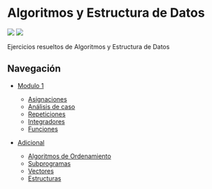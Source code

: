 # Algoritmos y Estructura de Datos

![](https://img.shields.io/badge/Hecho%20en-%20C/C++-1f425f.svg)
[![](https://img.shields.io/badge/Licencia-GPLv3-blue.svg)](https://github.com/manucabral/AyED-ejercicios/blob/main/LICENSE)

Ejercicios resueltos de Algoritmos y Estructura de Datos

## Navegación
- [Modulo 1](https://github.com/manucabral/AyED-ejercicios/tree/main/Módulo%201)
  - [Asignaciones](https://github.com/manucabral/AyED-ejercicios/tree/main/Módulo%201/I.%20Asignaciones)
  - [Análisis de caso](https://github.com/manucabral/AyED-ejercicios/tree/main/Módulo%201/II.%20Análisis%20de%20caso)
  - [Repeticiones](https://github.com/manucabral/AyED-ejercicios/tree/main/Módulo%201/III.%20Repeticiones)
  - [Integradores](https://github.com/manucabral/AyED-ejercicios/tree/main/Módulo%201/IV.%20Integradores)
  - [Funciones](https://github.com/manucabral/AyED-ejercicios/tree/main/Módulo%201/VI.%20Funciones)

- [Adicional](https://github.com/manucabral/AyED-ejercicios/tree/main/Adicional)
  - [Algoritmos de Ordenamiento](https://github.com/manucabral/AyED-ejercicios/tree/main/Adicional/Algoritmos%20de%20Ordenamiento)
  - [Subprogramas](https://github.com/manucabral/AyED-ejercicios/tree/main/Adicional/Subprogramas)
  - [Vectores](https://github.com/manucabral/AyED-ejercicios/tree/main/Adicional/Vectores)
  - [Estructuras](https://github.com/manucabral/AyED-ejercicios/tree/main/Adicional/Estructuras)
